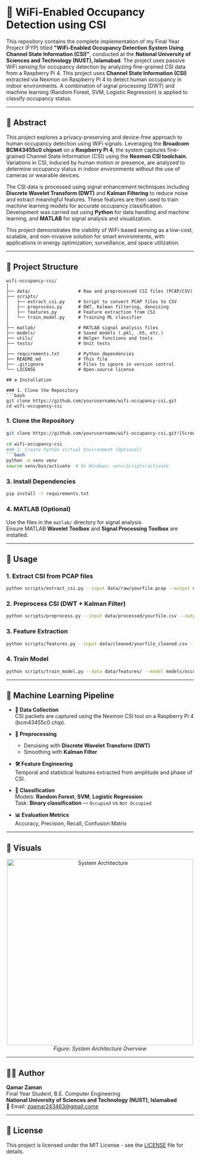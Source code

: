 
# 📶 WiFi-Enabled Occupancy Detection using CSI
This repository contains the complete implementation of my Final Year Project (FYP) titled **"WiFi-Enabled Occupancy Detection System Using Channel State Information (CSI)"**, conducted at the **National University of Sciences and Technology (NUST), Islamabad**. The project uses passive WiFi sensing for occupancy detection by analyzing fine-grained CSI data from a Raspberry Pi 4.
This project uses **Channel State Information (CSI)** extracted via Nexmon on Raspberry Pi 4 to detect human occupancy in indoor environments. A combination of signal processing (DWT) and machine learning (Random Forest, SVM, Logistic Regression) is applied to classify occupancy status.

---
## 📄 Abstract

This project explores a privacy-preserving and device-free approach to human occupancy detection using WiFi signals. Leveraging the **Broadcom BCM43455c0 chipset** on a **Raspberry Pi 4**, the system captures fine-grained Channel State Information (CSI) using the **Nexmon CSI toolchain**. Variations in CSI, induced by human motion or presence, are analyzed to determine occupancy status in indoor environments without the use of cameras or wearable devices.

The CSI data is processed using signal enhancement techniques including **Discrete Wavelet Transform (DWT)** and **Kalman Filtering** to reduce noise and extract meaningful features. These features are then used to train machine learning models for accurate occupancy classification. Development was carried out using **Python** for data handling and machine learning, and **MATLAB** for signal analysis and visualization.

This project demonstrates the viability of WiFi-based sensing as a low-cost, scalable, and non-invasive solution for smart environments, with applications in energy optimization, surveillance, and space utilization.

---
## 📁 Project Structure

```text
wifi-occupancy-csi/
│
├── data/                  # Raw and preprocessed CSI files (PCAP/CSV)
├── scripts/
│   ├── extract_csi.py     # Script to convert PCAP files to CSV
│   ├── preprocess.py      # DWT, Kalman filtering, denoising
│   ├── features.py        # Feature extraction from CSI
│   └── train_model.py     # Training ML classifier
│
├── matlab/                # MATLAB signal analysis files
├── models/                # Saved models (.pkl, .h5, etc.)
├── utils/                 # Helper functions and tools
├── tests/                 # Unit tests
│
├── requirements.txt       # Python dependencies
├── README.md              # This file
├── .gitignore             # Files to ignore in version control
└── LICENSE                # Open-source license

## ⚙️ Installation

### 1. Clone the Repository
```bash
git clone https://github.com/yourusername/wifi-occupancy-csi.git
cd wifi-occupancy-csi
```
### 1. Clone the Repository
```bash
git clone https://github.com/yourusername/wifi-occupancy-csi.git![Screenshot (1006)](https://github.com/user-attachments/assets/644cad89-d669-46bb-9568-7bd911fdbdb8)

cd wifi-occupancy-csi
### 2. Create Python Virtual Environment (Optional)
```bash
python -m venv venv
source venv/bin/activate  # On Windows: venv\Scripts\activate
```

### 3. Install Dependencies
```bash
pip install -r requirements.txt
```

### 4. MATLAB (Optional)
Use the files in the `matlab/` directory for signal analysis.  
Ensure MATLAB **Wavelet Toolbox** and **Signal Processing Toolbox** are installed.

---

## 🚀 Usage

### 1. Extract CSI from PCAP files
```bash
python scripts/extract_csi.py --input data/raw/yourfile.pcap --output data/processed/yourfile.csv
```

### 2. Preprocess CSI (DWT + Kalman Filter)
```bash
python scripts/preprocess.py --input data/processed/yourfile.csv --output data/cleaned/yourfile_cleaned.csv
```

### 3. Feature Extraction
```bash
python scripts/features.py --input data/cleaned/yourfile_cleaned.csv --output data/features/yourfile_features.csv
```

### 4. Train Model
```bash
python scripts/train_model.py --data data/features/ --model models/occupancy_model.pkl
```

---

## 🧠 Machine Learning Pipeline

- **📡 Data Collection**  
  CSI packets are captured using the Nexmon CSI tool on a Raspberry Pi 4 (bcm43455c0 chip).

- **🧼 Preprocessing**  
  - Denoising with **Discrete Wavelet Transform (DWT)**  
  - Smoothing with **Kalman Filter**

- **🛠️ Feature Engineering**  
  Temporal and statistical features extracted from amplitude and phase of CSI.

- **🤖 Classification**  
  Models: **Random Forest**, **SVM**, **Logistic Regression**  
  Task: **Binary classification** — `Occupied` vs `Not Occupied`

- **📊 Evaluation Metrics**  
  Accuracy, Precision, Recall, Confusion Matrix

---

## 📸 Visuals

<p align="center">
  <img src="  ![Uploading Screenshot (1006).png…]()
       " alt="System Architecture" width="500"/>
  <br>
  <em>Figure: System Architecture Overview</em>
</p>

---

## 👨‍💻 Author

**Qamar Zaman**  
Final Year Student, B.E. Computer Engineering  
**National University of Sciences and Technology (NUST), Islamabad**  
📧 Email: zqamar243463@gmail.come

---

## 🧾 License

This project is licensed under the MIT License - see the [LICENSE](LICENSE) file for details.








